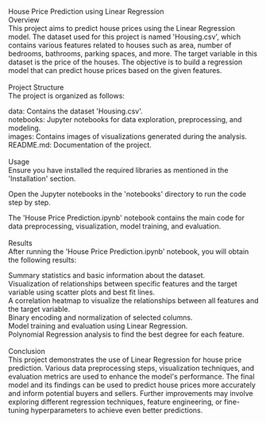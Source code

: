 House Price Prediction using Linear Regression <br>
Overview<br>
This project aims to predict house prices using the Linear Regression model. The dataset used for this project is named 'Housing.csv', which contains various features related to houses such as area, number of bedrooms, bathrooms, parking spaces, and more. The target variable in this dataset is the price of the houses. The objective is to build a regression model that can predict house prices based on the given features.<br><br>
Project Structure<br>
The project is organized as follows:<br>

data: Contains the dataset 'Housing.csv'.<br>
notebooks: Jupyter notebooks for data exploration, preprocessing, and modeling.<br>
images: Contains images of visualizations generated during the analysis.<br>
README.md: Documentation of the project.<br><br>
Usage<br>
Ensure you have installed the required libraries as mentioned in the 'Installation' section.<br>

Open the Jupyter notebooks in the 'notebooks' directory to run the code step by step.<br>

The 'House Price Prediction.ipynb' notebook contains the main code for data preprocessing, visualization, model training, and evaluation.<br><br>
Results<br>
After running the 'House Price Prediction.ipynb' notebook, you will obtain the following results:<br>

Summary statistics and basic information about the dataset.<br>
Visualization of relationships between specific features and the target variable using scatter plots and best fit lines.<br>
A correlation heatmap to visualize the relationships between all features and the target variable.<br>
Binary encoding and normalization of selected columns.<br>
Model training and evaluation using Linear Regression.<br>
Polynomial Regression analysis to find the best degree for each feature.<br><br>
Conclusion<br>
This project demonstrates the use of Linear Regression for house price prediction. Various data preprocessing steps, visualization techniques, and evaluation metrics are used to enhance the model's performance. The final model and its findings can be used to predict house prices more accurately and inform potential buyers and sellers. Further improvements may involve exploring different regression techniques, feature engineering, or fine-tuning hyperparameters to achieve even better predictions.

